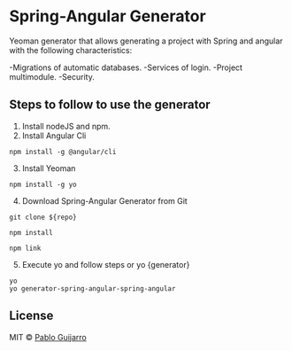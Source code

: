 # Spring-Angular Generator

Yeoman generator that allows generating a project with Spring and angular with the following characteristics:

-Migrations of automatic databases.
-Services of login.
-Project multimodule.
-Security.

## Steps to follow to use the generator

1. Install nodeJS and npm.
2. Install Angular Cli

```shell
npm install -g @angular/cli
```

3. Install Yeoman

```shell
npm install -g yo
```

4. Download Spring-Angular Generator from Git

```shell
git clone ${repo}
```

```shell
npm install
```

```shell
npm link
```

5. Execute yo and follow steps or yo {generator}

```shell
yo
yo generator-spring-angular-spring-angular
```


## License

MIT © [Pablo Guijarro]()


[npm-image]: https://badge.fury.io/js/generator-spring-angular.svg
[npm-url]: https://npmjs.org/package/generator-spring-angular
[travis-image]: https://travis-ci.org/sky10p/generator-spring-angular.svg?branch=master
[travis-url]: https://travis-ci.org/sky10p/generator-spring-angular
[daviddm-image]: https://david-dm.org/sky10p/generator-spring-angular.svg?theme=shields.io
[daviddm-url]: https://david-dm.org/sky10p/generator-spring-angular
[coveralls-image]: https://coveralls.io/repos/sky10p/generator-spring-angular/badge.svg
[coveralls-url]: https://coveralls.io/r/sky10p/generator-spring-angular
